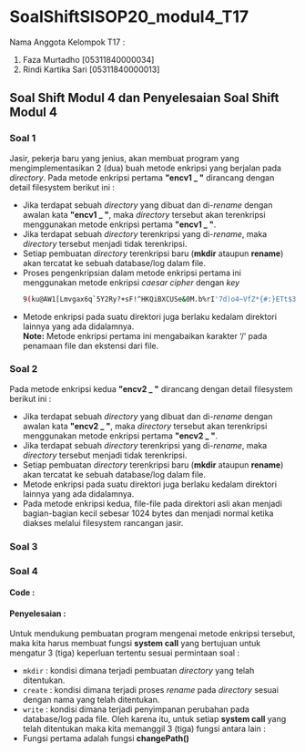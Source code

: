 # SoalShiftSISOP20_modul4_T17
Nama Anggota Kelompok T17 :
  1. Faza Murtadho [05311840000034]
  2. Rindi Kartika Sari [05311840000013]

## Soal Shift Modul 4 dan Penyelesaian Soal Shift Modul 4
### Soal 1
Jasir, pekerja baru yang jenius, akan membuat program yang mengimplementasikan 2 (dua) buah metode enkripsi yang berjalan pada _directory_. Pada metode enkripsi pertama __"encv1 _ "__ dirancang dengan detail filesystem berikut ini :
  * Jika terdapat sebuah _directory_ yang dibuat dan di-_rename_ dengan awalan kata __"encv1 _ "__, maka _directory_ tersebut akan terenkripsi menggunakan metode enkripsi pertama __"encv1 _ "__. 
  * Jika terdapat sebuah _directory_ terenkripsi yang di-_rename_, maka _directory_ tersebut menjadi tidak terenkripsi. 
  * Setiap pembuatan _directory_ terenkripsi baru (__mkdir__ ataupun __rename__) akan tercatat ke sebuah database/log dalam file. 
  * Proses pengenkripsian dalam metode enkripsi pertama ini menggunakan metode enkripsi _caesar cipher_ dengan _key_ 
    ```bash 
    9(ku@AW1[Lmvgax6q`5Y2Ry?+sF!^HKQiBXCUSe&0M.b%rI'7d)o4~VfZ*{#:}ETt$3J-zpc]lnh8,GwP_ND|jO
    ```
  * Metode enkripsi pada suatu direktori juga berlaku kedalam direktori lainnya yang ada didalamnya. <br>
__Note:__ Metode enkripsi pertama ini mengabaikan karakter ‘/’ pada penamaan file dan ekstensi dari file. 
### Soal 2
Pada metode enkripsi kedua __"encv2 _ "__ dirancang dengan detail filesystem berikut ini :
  * Jika terdapat sebuah _directory_ yang dibuat dan di-_rename_ dengan awalan kata __"encv2 _ "__, maka _directory_ tersebut akan terenkripsi menggunakan metode enkripsi pertama __"encv2 _ "__. 
  * Jika terdapat sebuah _directory_ terenkripsi yang di-_rename_, maka _directory_ tersebut menjadi tidak terenkripsi. 
  * Setiap pembuatan _directory_ terenkripsi baru (__mkdir__ ataupun __rename__) akan tercatat ke sebuah database/log dalam file. 
  * Metode enkripsi pada suatu direktori juga berlaku kedalam direktori lainnya yang ada didalamnya.
  * Pada metode enkripsi kedua, file-file pada direktori asli akan menjadi bagian-bagian kecil sebesar 1024 bytes dan menjadi normal ketika diakses melalui filesystem rancangan jasir.
### Soal 3
### Soal 4
  #### Code :
  #### Penyelesaian :
  Untuk mendukung pembuatan program mengenai metode enkripsi tersebut, maka kita harus membuat fungsi __system call__ yang bertujuan untuk mengatur 3 (tiga) keperluan tertentu sesuai permintaan soal :
  * ```mkdir``` : kondisi dimana terjadi pembuatan _directory_ yang telah ditentukan.
  * ```create``` : kondisi dimana terjadi proses _rename_ pada _directory_ sesuai dengan nama yang telah ditentukan.
  * ```write``` : kondisi dimana terjadi penyimpanan perubahan pada database/log pada file.
  Oleh karena itu, untuk setiap __system call__ yang telah ditentukan maka kita memanggil 3 (tiga) fungsi antara lain :
  * Fungsi pertama adalah fungsi __changePath()__
